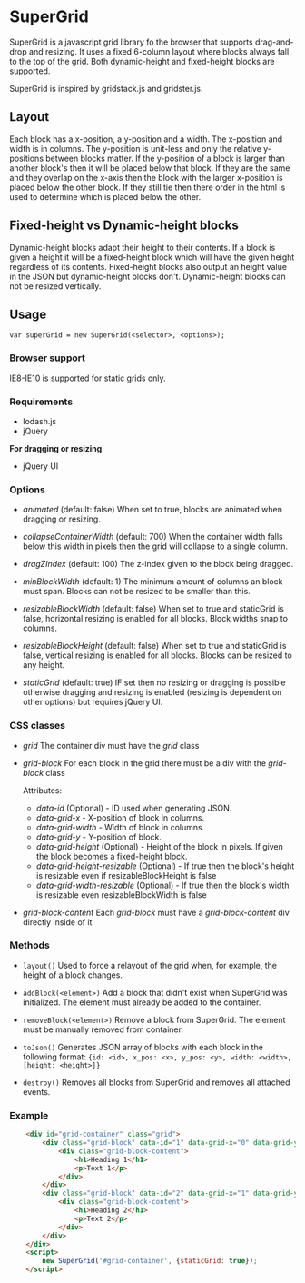 # SuperGrid

SuperGrid is a javascript grid library fo the browser that supports drag-and-drop and resizing. It uses a fixed 6-column
layout where blocks always fall to the top of the grid. Both dynamic-height and fixed-height blocks are supported.

SuperGrid is inspired by gridstack.js and gridster.js.

## Layout

Each block has a x-position, a y-position and a width. The x-position and width is in columns. The y-position is
unit-less and only the relative y-positions between blocks matter. If the y-position of a block is larger than another 
block's then it will be placed below that block. If they are the same and they overlap on the x-axis then the block with
the larger x-position is placed below the other block. If they still tie then there order in the html is used to
determine which is placed below the other.

## Fixed-height vs Dynamic-height blocks

Dynamic-height blocks adapt their height to their contents. If a block is given a height it will be a fixed-height block
which will have the given height regardless of its contents. Fixed-height blocks also output an height value in the JSON
but dynamic-height blocks don't. Dynamic-height blocks can not be resized vertically.

## Usage
`var superGrid = new SuperGrid(<selector>, <options>);`

### Browser support
 IE8-IE10 is supported for static grids only.

### Requirements

* lodash.js
* jQuery

**For dragging or resizing**

* jQuery UI

### Options

* *animated* (default: false)
  When set to true, blocks are animated when dragging or resizing.

* *collapseContainerWidth* (default: 700)
  When the container width falls below this width in pixels then the grid will collapse to a single column.

* *dragZIndex* (default: 100)
  The z-index given to the block being dragged.
  
* *minBlockWidth* (default: 1)
  The minimum amount of columns an block must span. Blocks can not be resized to be smaller than this.
  
* *resizableBlockWidth* (default: false)
  When set to true and staticGrid is false, horizontal resizing is enabled for all blocks. Block widths snap to columns.
  
* *resizableBlockHeight* (default: false)
  When set to true and staticGrid is false, vertical resizing is enabled for all blocks. Blocks can be resized to any height.

* *staticGrid* (default: true)
  IF set then no resizing or dragging is possible otherwise dragging and resizing is enabled (resizing is dependent on other options) but requires jQuery UI.

### CSS classes

* *grid*
  The container div must have the *grid* class
  
* *grid-block*
    For each block in the grid there must be a div with the *grid-block* class
  
    Attributes:
    
    * *data-id* (Optional) - ID used when generating JSON.
    * *data-grid-x* - X-position of block in columns.
    * *data-grid-width* - Width of block in columns.
    * *data-grid-y* - Y-position of block.
    * *data-grid-height* (Optional) - Height of the block in pixels. If given the block becomes a fixed-height block.
    * *data-grid-height-resizable* (Optional) - If true then the block's height is resizable even if resizableBlockHeight is false
    * *data-grid-width-resizable* (Optional) - If true then the block's width is resizable even resizableBlockWidth is false
  
* *grid-block-content*
  Each *grid-block* must have a *grid-block-content* div directly inside of it

### Methods

* `layout()`
    Used to force a relayout of the grid when, for example, the height of a block changes.
    
* `addBlock(<element>)`
    Add a block that didn't exist when SuperGrid was initialized. The element must already
    be added to the container.
    
* `removeBlock(<element>)`
    Remove a block from SuperGrid. The element must be manually removed from container.
    
* `toJson()`
    Generates JSON array of blocks with each block in the following format:
    `{id: <id>, x_pos: <x>, y_pos: <y>, width: <width>, [height: <height>]}`
    
* `destroy()`
    Removes all blocks from SuperGrid and removes all attached events.

### Example

```HTML
    <div id="grid-container" class="grid">
        <div class="grid-block" data-id="1" data-grid-x="0" data-grid-y="0" data-grid-width="3">
            <div class="grid-block-content">
                <h1>Heading 1</h1>
                <p>Text 1</p>
            </div>
        </div>
        <div class="grid-block" data-id="2" data-grid-x="1" data-grid-y="0" data-grid-width="3" data-grid-height="200">
            <div class="grid-block-content">
                <h1>Heading 2</h1>
                <p>Text 2</p>
            </div>
        </div>
    </div>
    <script>
        new SuperGrid('#grid-container', {staticGrid: true});
    </script>
```